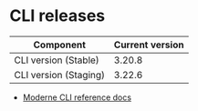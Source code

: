 # CLI releases

| Component             | Current version |
| --------------------- | --------------- |
| CLI version (Stable)  | 3.20.8          |
| CLI version (Staging) | 3.22.6          |

* [Moderne CLI reference docs](../user-documentation/moderne-cli/cli-reference.md)
